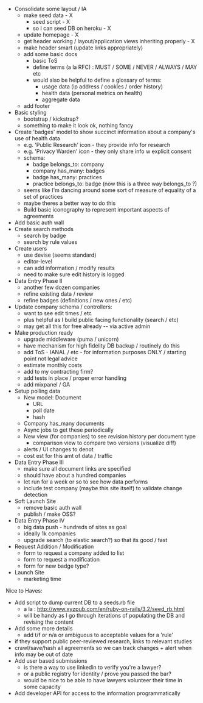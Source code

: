 - Consolidate some layout / IA
  - make seed data - X
    -  seed script - X
    - so I can seed DB on heroku - X
  - update homepage - X
  - get header working / layout/application views inheriting properly - X
  - make header smart (update links appropriately)
  - add some basic docs
    - basic ToS
    - define terms (a la RFC) : MUST / SOME / NEVER / ALWAYS / MAY etc
    - would also be helpful to define a glossary of terms:
      - usage data (ip address / cookies / order history)
      - health data (personal metrics on health)
      - aggregate data
  - add footer
- Basic styling
  - bootstrap / kickstrap?
  - something to make it look ok, nothing fancy
- Create 'badges' model to show succinct information about a company's use of health data
  - e.g. 'Public Research' icon - they provide info for research
  - e.g. 'Privacy Warden' icon - they only share info w explicit consent
  - schema:
    - badge belongs_to: company
    - company has_many: badges
    - badge has_many: practices
    - practice belongs_to: badge (now this is a three way belongs_to ?)
  - seems like I'm dancing around some sort of measure of equality of a set of practices
  - maybe theres a better way to do this
  - Build basic iconography to represent important aspects of agreements
- Add basic auth wall
- Create search methods
  - search by badge
  - search by rule values
- Create users
  - use devise (seems standard)
  - editor-level
  - can add information / modify results
  - need to make sure edit history is logged
- Data Entry Phase II
  - another few dozen companies
  - refine existing data / review
  - refine badges (definitions / new ones / etc)
- Update company schema / controllers:
  - want to see edit times / etc
  - plus helpful as I build public facing functionality (search / etc)
  - may get all this for free already -- via active admin
- Make production ready
  - upgrade middleware (puma / unicorn)
  - have mechanism for high fidelity DB backup / routinely do this
  - add ToS - IANAL / etc - for information purposes ONLY / starting point not legal advice
  - estimate monthly costs
  - add to my contracting firm?
  - add tests in place / proper error handling
  - add mixpanel / GA
- Setup polling data
  - New model: Document
    - URL
    - poll date
    - hash
  - Company has_many documents
  - Async jobs to get these periodically
  - New view (for companies) to see revision history per document type
    - comparison view to compare two versions (visualize diff)
  - alerts  / UI changes to denot
  - cost est for this amt of data / traffic
- Data Entry Phase III
  - make sure all document links are specified
  - should have about a hundred companies
  - let run for a week or so to see how data performs
  - include test company (maybe this site itself) to validate change detection
- Soft Launch Site
  - remove basic auth wall
  - publish / make OSS?
- Data Entry Phase IV
  - big data push - hundreds of sites as goal
  - ideally 1k companies
  - upgrade search (to elastic search?) so that its good / fast
- Request Addition / Modification
  - form to request a company added to list
  - form to request a modification
  - form for new badge type?
- Launch Site
  - marketing time

Nice to Haves:

- Add script to dump current DB to a seeds.rb file
  - a la : http://www.xyzpub.com/en/ruby-on-rails/3.2/seed_rb.html
  - will be handy as I go through iterations of populating the DB and revising the content
- Add some more details
  - add t/f or n/a or ambiguous to acceptable values for a 'rule'
- if they support public peer-reviewed research, links to relevant studies
- crawl/save/hash all agreements so we can track changes + alert when info may be out of date
- Add user based submissions
  - is there a way to use linkedin to verify you're a lawyer?
  - or a public registry for identity / prove you passed the bar?
  - would be nice to be able to have lawyers volunteer their time in some capacity
- Add developer API for access to the information programmatically
